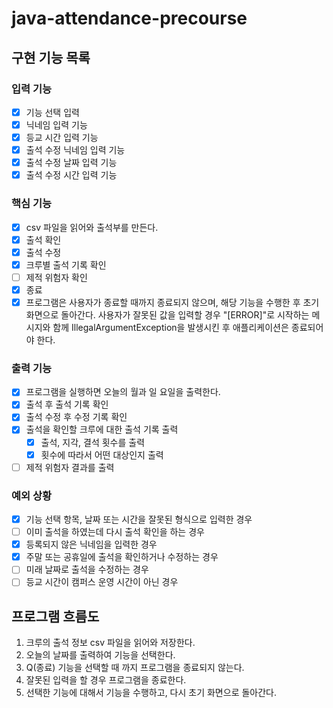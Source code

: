 # java-attendance-precourse

## 구현 기능 목록

### 입력 기능

- [x] 기능 선택 입력
- [x] 닉네임 입력 기능
- [x] 등교 시간 입력 기능
- [x] 출석 수정 닉네임 입력 기능
- [x] 출석 수정 날짜 입력 기능
- [x] 출석 수정 시간 입력 기능

### 핵심 기능

- [x] csv 파일을 읽어와 출석부를 만든다.
- [x] 출석 확인
- [x] 출석 수정
- [x] 크루별 출석 기록 확인
- [ ] 제적 위험자 확인
- [x] 종료
- [x] 프로그램은 사용자가 종료할 때까지 종료되지 않으며, 해당 기능을 수행한 후 초기 화면으로 돌아간다.
  사용자가 잘못된 값을 입력할 경우 "[ERROR]"로 시작하는 메시지와 함께 IllegalArgumentException을 발생시킨 후 애플리케이션은 종료되어야 한다.

### 출력 기능

- [x] 프로그램을 실행하면 오늘의 월과 일 요일을 출력한다.
- [x] 출석 후 출석 기록 확인
- [x] 출석 수정 후 수정 기록 확인
- [x] 출석을 확인할 크루에 대한 출석 기록 출력
    - [x] 출석, 지각, 결석 횟수를 출력
    - [x] 횟수에 따라서 어떤 대상인지 출력
- [ ] 제적 위험자 결과를 출력

### 예외 상황

- [x] 기능 선택 항목, 날짜 또는 시간을 잘못된 형식으로 입력한 경우
- [ ] 이미 출석을 하였는데 다시 출석 확인을 하는 경우
- [x] 등록되지 않은 닉네임을 입력한 경우
- [x] 주말 또는 공휴일에 출석을 확인하거나 수정하는 경우
- [ ] 미래 날짜로 출석을 수정하는 경우
- [ ] 등교 시간이 캠퍼스 운영 시간이 아닌 경우

## 프로그램 흐름도

1. 크루의 출석 정보 csv 파일을 읽어와 저장한다.
2. 오늘의 날짜를 출력하여 기능을 선택한다.
3. Q(종료) 기능을 선택할 때 까지 프로그램을 종료되지 않는다.
3. 잘못된 입력을 할 경우 프로그램을 종료한다.
4. 선택한 기능에 대해서 기능을 수행하고, 다시 초기 화면으로 돌아간다.
